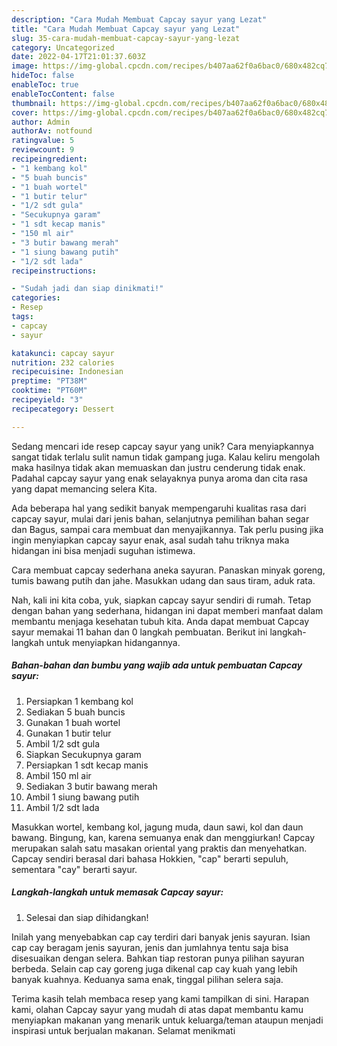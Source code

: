 ```yaml
---
description: "Cara Mudah Membuat Capcay sayur yang Lezat"
title: "Cara Mudah Membuat Capcay sayur yang Lezat"
slug: 35-cara-mudah-membuat-capcay-sayur-yang-lezat
category: Uncategorized
date: 2022-04-17T21:01:37.603Z
image: https://img-global.cpcdn.com/recipes/b407aa62f0a6bac0/680x482cq70/capcay-sayur-foto-resep-utama.jpg
hideToc: false
enableToc: true
enableTocContent: false
thumbnail: https://img-global.cpcdn.com/recipes/b407aa62f0a6bac0/680x482cq70/capcay-sayur-foto-resep-utama.jpg
cover: https://img-global.cpcdn.com/recipes/b407aa62f0a6bac0/680x482cq70/capcay-sayur-foto-resep-utama.jpg
author: Admin
authorAv: notfound
ratingvalue: 5
reviewcount: 9
recipeingredient:
- "1 kembang kol"
- "5 buah buncis"
- "1 buah wortel"
- "1 butir telur"
- "1/2 sdt gula"
- "Secukupnya garam"
- "1 sdt kecap manis"
- "150 ml air"
- "3 butir bawang merah"
- "1 siung bawang putih"
- "1/2 sdt lada"
recipeinstructions:

- "Sudah jadi dan siap dinikmati!"
categories:
- Resep
tags:
- capcay
- sayur

katakunci: capcay sayur 
nutrition: 232 calories
recipecuisine: Indonesian
preptime: "PT38M"
cooktime: "PT60M"
recipeyield: "3"
recipecategory: Dessert

---
```





Sedang mencari ide resep capcay sayur yang unik? Cara menyiapkannya sangat tidak terlalu sulit namun tidak gampang juga. Kalau keliru mengolah maka hasilnya tidak akan memuaskan dan justru cenderung tidak enak. Padahal capcay sayur yang enak selayaknya punya aroma dan cita rasa yang dapat memancing selera Kita.





Ada beberapa hal yang sedikit banyak mempengaruhi kualitas rasa dari capcay sayur, mulai dari jenis bahan, selanjutnya pemilihan bahan segar dan Bagus, sampai cara membuat dan menyajikannya. Tak perlu pusing jika ingin menyiapkan capcay sayur enak,      asal sudah tahu triknya maka hidangan ini bisa menjadi suguhan istimewa.














Cara membuat capcay sederhana aneka sayuran. Panaskan minyak goreng, tumis bawang putih dan jahe. Masukkan udang dan saus tiram, aduk rata.






Nah, kali ini kita coba, yuk, siapkan capcay sayur sendiri di rumah. Tetap dengan bahan yang sederhana, hidangan ini dapat memberi manfaat dalam membantu menjaga kesehatan tubuh kita. Anda dapat membuat Capcay sayur memakai 11 bahan dan 0 langkah pembuatan. Berikut ini langkah-langkah untuk menyiapkan hidangannya.

<!--inarticleads1-->

##### Bahan-bahan dan bumbu yang wajib ada untuk pembuatan Capcay sayur:

1. Persiapkan 1 kembang kol
1. Sediakan 5 buah buncis
1. Gunakan 1 buah wortel
1. Gunakan 1 butir telur
1. Ambil 1/2 sdt gula
1. Siapkan Secukupnya garam
1. Persiapkan 1 sdt kecap manis
1. Ambil 150 ml air
1. Sediakan 3 butir bawang merah
1. Ambil 1 siung bawang putih
1. Ambil 1/2 sdt lada


Masukkan wortel, kembang kol, jagung muda, daun sawi, kol dan daun bawang. Bingung, kan, karena semuanya enak dan menggiurkan! Capcay merupakan salah satu masakan oriental yang praktis dan menyehatkan. Capcay sendiri berasal dari bahasa Hokkien, &#34;cap&#34; berarti sepuluh, sementara &#34;cay&#34; berarti sayur. 

<!--inarticleads2-->

##### Langkah-langkah untuk memasak Capcay sayur:


1. Selesai dan siap dihidangkan!

Inilah yang menyebabkan cap cay terdiri dari banyak jenis sayuran. Isian cap cay beragam jenis sayuran, jenis dan jumlahnya tentu saja bisa disesuaikan dengan selera. Bahkan tiap restoran punya pilihan sayuran berbeda. Selain cap cay goreng juga dikenal cap cay kuah yang lebih banyak kuahnya. Keduanya sama enak, tinggal pilihan selera saja. 

Terima kasih telah membaca resep yang kami tampilkan di sini. Harapan kami, olahan Capcay sayur yang mudah di atas dapat membantu kamu menyiapkan makanan yang menarik untuk keluarga/teman ataupun menjadi inspirasi untuk berjualan makanan. Selamat menikmati
